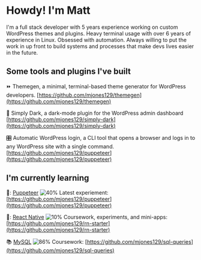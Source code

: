 # Howdy! I'm Matt

I'm a full stack developer with 5 years experience working on custom WordPress themes and plugins. Heavy terminal usage with over 6 years of experience in Linux. Obsessed with automation. Always willing to put the work in up front to build systems and processes that make devs lives easier in the future.

## Some tools and plugins I've built

:fast_forward: Themegen, a minimal, terminal-based theme generator for WordPress developers. [https://github.com/mjones129/themegen](https://github.com/mjones129/themegen)

:flashlight: Simply Dark, a dark-mode plugin for the WordPress admin dashboard [https://github.com/mjones129/simply-dark](https://github.com/mjones129/simply-dark)

:control_knobs: Automatic WordPress login, a CLI tool that opens a browser and logs in to any WordPress site with a single command. [https://github.com/mjones129/puppeteer](https://github.com/mjones129/puppeteer)

## I'm currently learning

🤖: [Puppeteer](https://pptr.dev/) ![40%](https://progress-bar.dev/40) Latest experiement: [https://github.com/mjones129/puppeteer](https://github.com/mjones129/puppeteer)

📱: [React Native](https://reactnative.dev/) ![10%](https://progress-bar.dev/10) Coursework, experiments, and mini-apps: [https://github.com/mjones129/rn-starter](https://github.com/mjones129/rn-starter)

📚 [MySQL](https://mysql.com) ![86%](https://progress-bar.dev/86) Coursework: [https://github.com/mjones129/sql-queries](https://github.com/mjones129/sql-queries)


